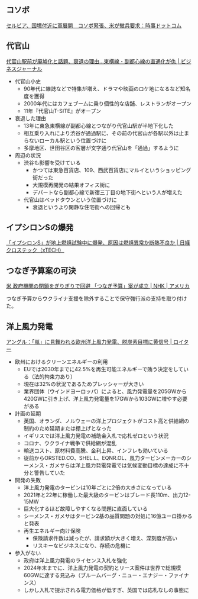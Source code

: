 ## コソボ

[セルビア、国境付近に軍展開　コソボ緊張、米が撤兵要求：時事ドットコム](https://www.jiji.com/jc/article?k=2023093000234&g=int)

## 代官山

[代官山駅前が廃墟化と話題、衰退の理由…東横線・副都心線の直通化が仇 | ビジネスジャーナル](https://biz-journal.jp/2023/09/post_359782.html)

- 代官山小史
  - 90年代に雑誌などで特集が増え、ドラマや映画のロケ地になるなど知名度を獲得
  - 2000年代にはカフェブームに乗り個性的な店舗、レストランがオープン
  - 11年『代官山T-SITE』がオープン
- 衰退した理由
  - 13年に東急東横線が副都心線とつながり代官山駅が半地下化した
  - 相互乗り入れにより渋谷が通過駅に、その前の代官山が各駅以外は止まらないローカル駅という位置づけに
  - 多摩地区、世田谷区の客層が文字通り代官山を「通過」するように
- 周辺の状況
  - 渋谷も影響を受けている
    - かつては東急百貨店、109、西武百貨店にマルイというショッピング街だった
    - 大規模再開発の結果オフィス街に
    - デパートなら副都心線で新宿三丁目の地下街へという人が増えた
  - 代官山はベッドタウンという位置づけに
    - 衰退というより閑静な住宅街への回帰とも

## イプシロンSの爆発

[「イプシロンS」が地上燃焼試験中に爆発、原因は燃焼異常か断熱不良か | 日経クロステック（xTECH）](https://xtech.nikkei.com/atcl/nxt/mag/nmc/18/00016/00056/)

## つなぎ予算案の可決

[米 政府機関の閉鎖をぎりぎりで回避 「つなぎ予算」案が成立 | NHK | アメリカ](https://www3.nhk.or.jp/news/html/20231001/k10014212071000.html)

つなぎ予算からウクライナ支援を除外することで保守強行派の支持を取り付けた。

## 洋上風力発電

[アングル：「嵐」に見舞われる欧州洋上風力発電、脱炭素目標に黄信号 | ロイター](https://jp.reuters.com/world/europe/LTFLEH6UAZM45PRL6YPJ4QORGA-2023-10-01/)

- 欧州におけるクリーンエネルギーの利用
  - EUでは2030年までに42.5%を再生可能エネルギーで賄う決定をしている（法的拘束力あり）
  - 現在は32%の状況であるためプレッシャーが大きい
  - 業界団体（ウインドヨーロッパ）によると、風力発電量を205GWから420GWに引き上げ、洋上風力発電量を17GWから103GWに増やす必要がある
- 計画の延期
  - 英国、オランダ、ノルウェーの洋上プロジェクトがコスト高と供給網の制約のため延期または棚上げとなった
  - イギリスでは洋上風力発電の補助金入札で応札ゼロという状況
  - コロナ、ウクライナ戦争で供給網が混乱
  - 輸送コスト、原材料費高騰、金利上昇、インフレも効いている
  - 従前からORSTED.CO、SHEL.L、EQNR.OL、風力タービンメーカーのシーメンス・ガメサらは洋上風力発電発電では気候変動目標の達成に不十分と警告していた
- 開発の失敗
  - 洋上風力発電のタービンは10年ごとに2倍の大きさになっている
  - 2021年と22年に稼働した最大級のタービンはブレード長110m、出力12-15MW
  - 巨大化するほど故障しやすくなる問題に直面している
  - シーメンス・ガメサはタービン2基の品質問題の対処に16億ユーロ掛かると発表
  - 再生エネルギー向け保険
    - 保険請求件数は減ったが、請求額が大きく増え、深刻度が高い
    - リスキーなビジネスになり、存続の危機に
- 参入がない
  - 政府は洋上風力発電のライセンス入札を強化
  - 2024年末までに、洋上風力発電の契約とリース案件は世界で総規模60GWに達する見込み（ブルームバーグ・ニュー・エナジー・ファイナンス）
  - しかし入札で提示される電力価格が低すぎ、英国では応札なしの事態に
